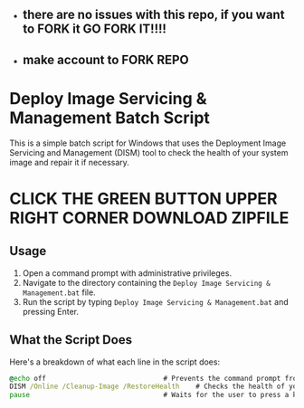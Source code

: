 - ##   there are no issues with this repo, if you want to FORK it GO FORK IT!!!!
- ##   make account to FORK REPO


# Deploy Image Servicing & Management Batch Script  

This is a simple batch script for Windows that uses the Deployment Image Servicing and Management (DISM) tool to check the health of your system image and repair it if necessary.



# CLICK THE GREEN BUTTON UPPER RIGHT CORNER DOWNLOAD ZIPFILE


## Usage

1. Open a command prompt with administrative privileges.
2. Navigate to the directory containing the `Deploy Image Servicing & Management.bat` file.
3. Run the script by typing `Deploy Image Servicing & Management.bat` and pressing Enter.

## What the Script Does

Here's a breakdown of what each line in the script does:

```bat
@echo off                             # Prevents the command prompt from displaying the commands in the script as they run
DISM /Online /Cleanup-Image /RestoreHealth    # Checks the health of your system image and repairs it if necessary
pause                                 # Waits for the user to press a key before closing the command prompt window
